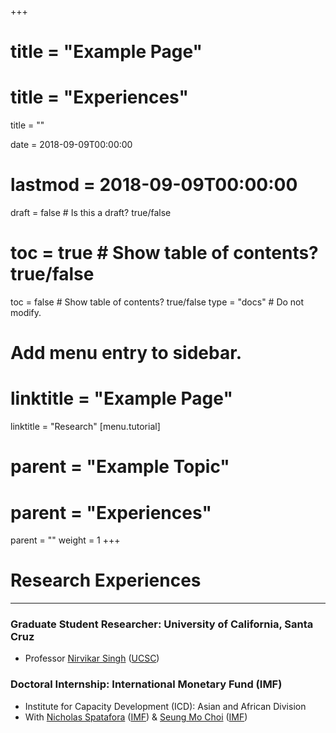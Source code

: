 +++
# title = "Example Page"
# title = "Experiences"
  title = ""

date = 2018-09-09T00:00:00
# lastmod = 2018-09-09T00:00:00

draft = false  # Is this a draft? true/false
# toc = true  # Show table of contents? true/false
toc = false  # Show table of contents? true/false
type = "docs"  # Do not modify.

# Add menu entry to sidebar.
# linktitle = "Example Page"
linktitle = "Research"
[menu.tutorial]
  # parent = "Example Topic"
  # parent = "Experiences"
  parent = ""
  weight = 1
+++

<!-- In this tutorial, I'll share my top 10 tips for getting started with Academic: -->

# Research Experiences
------------------------
### Graduate Student Researcher: University of California, Santa Cruz
- Professor [Nirvikar Singh](https://people.ucsc.edu/~boxjenk/) ([UCSC](https://www.ucsc.edu/))

### Doctoral Internship: International Monetary Fund (IMF)
- Institute for Capacity Development (ICD): Asian and African Division
- With [Nicholas Spatafora](https://sites.google.com/site/nspatafora/) ([IMF](https://www.imf.org/external/index.htm)) & [Seung Mo Choi](https://sites.google.com/site/seungmochoi/) ([IMF](https://www.imf.org/external/index.htm))

